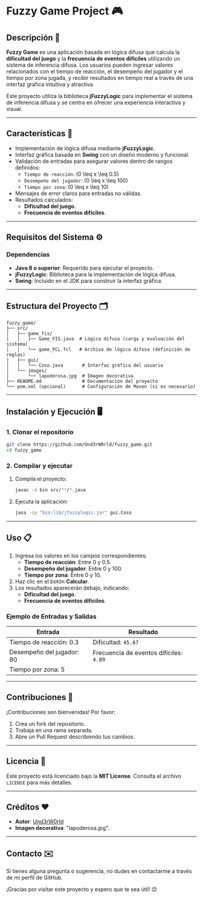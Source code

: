 
# Fuzzy Game Project 🎮

## Descripción 📖
**Fuzzy Game** es una aplicación basada en lógica difusa que calcula la **dificultad del juego** y la **frecuencia de eventos difíciles** utilizando un sistema de inferencia difusa. Los usuarios pueden ingresar valores relacionados con el tiempo de reacción, el desempeño del jugador y el tiempo por zona jugada, y recibir resultados en tiempo real a través de una interfaz gráfica intuitiva y atractiva.

Este proyecto utiliza la biblioteca **jFuzzyLogic** para implementar el sistema de inferencia difusa y se centra en ofrecer una experiencia interactiva y visual.

---

## Características 🚀
- Implementación de lógica difusa mediante **jFuzzyLogic**.
- Interfaz gráfica basada en **Swing** con un diseño moderno y funcional.
- Validación de entradas para asegurar valores dentro de rangos definidos:
  - `Tiempo de reacción`: \(0 \leq x \leq 0.5\)
  - `Desempeño del jugador`: \(0 \leq x \leq 100\)
  - `Tiempo por zona`: \(0 \leq x \leq 10\)
- Mensajes de error claros para entradas no válidas.
- Resultados calculados:
  - **Dificultad del juego**.
  - **Frecuencia de eventos difíciles**.

---

## Requisitos del Sistema ⚙️
### Dependencias
- **Java 8 o superior**: Requerido para ejecutar el proyecto.
- **jFuzzyLogic**: Biblioteca para la implementación de lógica difusa.
- **Swing**: Incluido en el JDK para construir la interfaz gráfica.

---

## Estructura del Proyecto 🗂️
```
fuzzy_game/
├── src/
│   ├── game_fis/
│   │   ├── Game_FIS.java  # Lógica difusa (carga y evaluación del sistema)
│   │   └── game_FCL.fcl   # Archivo de lógica difusa (definición de reglas)
│   ├── gui/
│   │   └── Coso.java       # Interfaz gráfica del usuario
│   └── images/
│       └── lapoderosa.jpg  # Imagen decorativa
├── README.md               # Documentación del proyecto
└── pom.xml (opcional)      # Configuración de Maven (si es necesario)
```

---

## Instalación y Ejecución 🖥️

### 1. Clonar el repositorio
```bash
git clone https://github.com/Und3rW0rld/fuzzy_game.git
cd fuzzy_game
```

### 2. Compilar y ejecutar
1. Compila el proyecto:
   ```bash
   javac -d bin src/**/*.java
   ```
2. Ejecuta la aplicación:
   ```bash
   java -cp "bin:lib/jfuzzylogic.jar" gui.Coso
   ```

---

## Uso 📋

1. Ingresa los valores en los campos correspondientes:
   - **Tiempo de reacción**: Entre 0 y 0.5.
   - **Desempeño del jugador**: Entre 0 y 100.
   - **Tiempo por zona**: Entre 0 y 10.
2. Haz clic en el botón **Calcular**.
3. Los resultados aparecerán debajo, indicando:
   - **Dificultad del juego**.
   - **Frecuencia de eventos difíciles**.

### Ejemplo de Entradas y Salidas
| Entrada                  | Resultado                                |
|--------------------------|------------------------------------------|
| Tiempo de reacción: 0.3  | Dificultad: `45.67`                     |
| Desempeño del jugador: 80| Frecuencia de eventos difíciles: `4.89` |
| Tiempo por zona: 5       |                                          |

---

## Contribuciones 🤝
¡Contribuciones son bienvenidas! Por favor:
1. Crea un fork del repositorio.
2. Trabaja en una rama separada.
3. Abre un Pull Request describiendo tus cambios.

---

## Licencia 📜
Este proyecto está licenciado bajo la **MIT License**. Consulta el archivo `LICENSE` para más detalles.

---

## Créditos ❤️
- **Autor**: [Und3rW0rld](https://github.com/Und3rW0rld)
- **Imagen decorativa**: "lapoderosa.jpg".

---

## Contacto ✉️
Si tienes alguna pregunta o sugerencia, no dudes en contactarme a través de mi perfil de GitHub.

¡Gracias por visitar este proyecto y espero que te sea útil! 😊
